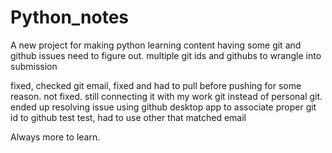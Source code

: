 # Python_notes
A new project for making python learning content
having some git and github issues need to figure out. multiple git ids and githubs to wrangle into submission

fixed, checked git email, fixed and had to pull before pushing for some reason.
not fixed. still connecting it with my work git instead of personal git.
ended up resolving issue using github desktop app to associate proper git id to github
test test, had to use other that matched email

Always more to learn.
